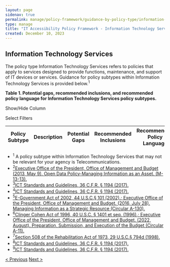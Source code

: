 ```yaml
---
layout: page
sidenav: true
permalink: manage/policy-framework/guidance-by-policy-type/information-technology-services/
type: manage
title: "IT Accessibility Policy Framework - Information Technology Services"
created: December 10, 2023
---
```

<h2 id="standards">
  Information Technology Services
</h2>
The policy type Information Technology Services refers to policies that apply to services designed to provide functions, maintenance, and support of IT devices or services. Guidance for policy subtypes within Information Technology Services is provided below.<sup>1</sup>

<div class="q-table" id="policytype-table">
  <p class="table-heading" id="information-technology-services">
      <b>Table 1. Potential gaps, recommended inclusions, and recommended policy language for Information Technology Services policy subtypes.</b>
  </p>
 <div class="dropdowns">
    <div id="column-filter-list" class="dropdown-check-list">
      <span class="dropdown" tabindex="0">Show/Hide Column</span>
      <ul class="items" id="column-filter">
      </ul>
    </div>
    <div id="table-filter-list" class="dropdown-check-list">
      <span class="dropdown" tabindex="0">Select Filters</span>
      <ul class="items" id="picklist-filter">
      </ul>
    </div>
  </div>
  <table class="it-table">
    <thead>
    <tr>
      <th id="PS">Policy Subtype</th>
      <th id="DES" class="columnD">Description</th>
      <th id="PG" class="columnPG">Potential Gaps</th>
      <th id="RI" class="columnRI">Recommended Inclusions</th>
      <th id="RPL" class="columnRPL">Recommended Policy Language</th>
    </tr>
    </thead>
    <tbody id="table-body">
    </tbody>
  </table>
</div>

<ul class="footnote">
  <li>
    <a class="hover-large nolink"><sup>1</sup> A policy subtype within Information Technology Services that may not be relevant for your agency is Telecommunications.</a>
  </li>
  <li>
   <a class="hover-large" href="https://obamawhitehouse.archives.gov/sites/default/files/omb/memoranda/2013/m-13-13.pdf"><sup>2</sup>Executive Office of the President, Office of Management and Budget (2013, May 9). Open Data Policy-Managing Information as an Asset. (M-13-13).</a>
  </li>
  <li>
    <a class="hover-large" href="https://www.access-board.gov/ict/ict-final-rule.pdf"><sup>3</sup>ICT Standards and Guidelines, 36 C.F.R. § 1194 (2017).</a>
  </li>
  <li>
    <a class="hover-large" href="https://www.access-board.gov/ict/ict-final-rule.pdf"><sup>4</sup>ICT Standards and Guidelines, 36 C.F.R. § 1194 (2017).</a>
  </li>
  <li>
   <a class="hover-large" href="https://www.congress.gov/107/plaws/publ347/PLAW-107publ347.pdf"><sup>5</sup>E-Government Act of 2002, 44 U.S.C.§ 101 (2002).;</a><a class="hover-large" href="https://obamawhitehouse.archives.gov/sites/default/files/omb/assets/OMB/circulars/a130/a130revised.pdf"><sup></sup> Executive Office of the President, Office of Management and Budget. (2016, July 28). Managing Information as a Strategic Resource (Circular A-130). </a>
  </li>
  <li>
    <a class="hover-large" href="https://www.govinfo.gov/content/pkg/USCODE-2001-title40/html/USCODE-2001-title40-chap25-sec1401.htm"><sup>6</sup>Clinger Cohen Act of 1996, 40 U.S.C. § 1401 et seq. (1996).; </a><a class="hover-large" href="https://www.whitehouse.gov/wp-content/uploads/2018/06/a11.pdf"><sup></sup> Executive Office of the President, Office of Management and Budget. (2022, August). Preparation, Submission, and Execution of the Budget (Circular A-11). </a>
  </li>
  <li>
    <a class="hover-large" href="https://www.govinfo.gov/content/pkg/USCODE-2011-title29/html/USCODE-2011-title29-chap16-subchapV-sec794d.htm"><sup>7</sup>Section 508 of the Rehabilitation Act of 1973, 29 U.S.C.§ 794d (1998).</a>
  </li>
  <li>
    <a class="hover-large" href="https://www.access-board.gov/ict/ict-final-rule.pdf"><sup>8</sup>ICT Standards and Guidelines, 36 C.F.R. § 1194 (2017).</a>
  </li>
  <li>
    <a class="hover-large" href="https://www.access-board.gov/ict/ict-final-rule.pdf"><sup>9</sup>ICT Standards and Guidelines, 36 C.F.R. § 1194 (2017).</a>
  </li>
</ul>
<div>
<div id="prev-next-section">
    <a class="prev-page" title="Go to previous page" 
      href="{{site.baseurl}}/manage/policy-framework/guidance-by-policy-type/human-resources-management/"> < Previous</a>
    <a class="prev-page" title="Go to next page"
      href="{{site.baseurl}}/manage/policy-framework/guidance-by-policy-type/legal/"> 
      Next >
    </a>
</div>
</div>



